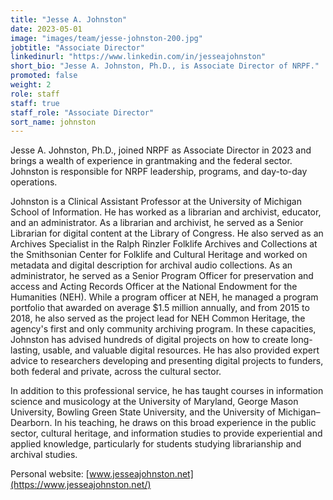 ```yaml
---
title: "Jesse A. Johnston"
date: 2023-05-01
image: "images/team/jesse-johnston-200.jpg"
jobtitle: "Associate Director"
linkedinurl: "https://www.linkedin.com/in/jesseajohnston"
short_bio: "Jesse A. Johnston, Ph.D., is Associate Director of NRPF."
promoted: false
weight: 2
role: staff
staff: true
staff_role: "Associate Director"
sort_name: johnston
---
```


Jesse A. Johnston, Ph.D., joined NRPF as Associate Director in 2023 and brings a wealth of experience in grantmaking and the federal sector. Johnston is responsible for NRPF leadership, programs, and day-to-day operations.

Johnston is a Clinical Assistant Professor at the University of Michigan School of Information. He has worked as a librarian and archivist, educator, and an administrator. As a librarian and archivist, he served as a Senior Librarian for digital content at the Library of Congress. He also served as an Archives Specialist in the Ralph Rinzler Folklife Archives and Collections at the Smithsonian Center for Folklife and Cultural Heritage and worked on metadata and digital description for archival audio collections. As an administrator, he served as a Senior Program Officer for preservation and access and Acting Records Officer at the National Endowment for the Humanities (NEH). While a program officer at NEH, he managed a program portfolio that awarded on average $1.5 million annually, and from 2015 to 2018, he also served as the project lead for NEH Common Heritage, the agency's first and only community archiving program. In these capacities, Johnston has advised hundreds of digital projects on how to create long-lasting, usable, and valuable digital resources. He has also provided expert advice to researchers developing and presenting digital projects to funders, both federal and private, across the cultural sector. 

In addition to this professional service, he has taught courses in information science and musicology at the University of Maryland, George Mason University, Bowling Green State University, and the University of Michigan–Dearborn. In his teaching, he draws on this broad experience in the public sector, cultural heritage, and information studies to provide experiential and applied knowledge, particularly for students studying librarianship and archival studies.

Personal website: [www.jesseajohnston.net](https://www.jesseajohnston.net/)